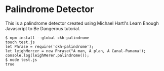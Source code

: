 # Palindrome Detector

This is a palindrome detector created using Michael Hartl's Learn Enough Javascript to Be Dangerous tutorial.

```
$ npm install --global ckh-palindrome
touch test.js
let Phrase = require('ckh-palindrome');
let leighMercer = new Phrase("A man, A plan, A Canal-Panama!);
console.log(leighMerer.palindrome());
$ node test.js
true
```